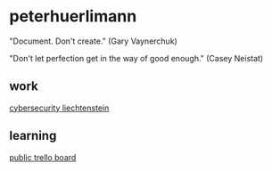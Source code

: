 # peterhuerlimann

"Document. Don't create." (Gary Vaynerchuk)

"Don't let perfection get in the way of good enough." (Casey Neistat)


## work

[cybersecurity liechtenstein](https://www.youtube.com/channel/UClfv_J-akOstq0X9ldDcqTw)

## learning
[public trello board](https://trello.com/b/xdyYSaPK/learning-video)
